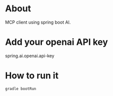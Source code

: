 # About
MCP client using spring boot AI.
# Add your openai API key
spring.ai.openai.api-key

# How to run it
```aiexclude
gradle bootRun
```